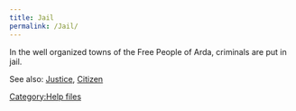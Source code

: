 ```yaml
---
title: Jail
permalink: /Jail/
---
```


In the well organized towns of the Free People of Arda, criminals are
put in jail.

See also: [Justice](Justice "wikilink"), [Citizen](Citizen "wikilink")

[Category:Help files](Category:Help_files "wikilink")